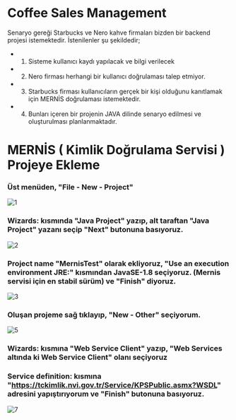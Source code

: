 # Coffee Sales Management

Senaryo gereği Starbucks ve Nero kahve firmaları bizden bir backend projesi istemektedir. İstenilenler şu şekildedir;
- 1) Sisteme kullanıcı kaydı yapılacak ve bilgi verilecek
- 2) Nero firması herhangi bir kullanıcı doğrulaması talep etmiyor.
- 3) Starbucks firması kullanıcıların gerçek bir kişi olduğunu kanıtlamak için MERNİS doğrulaması istemektedir.
- 4) Bunları içeren bir projenin JAVA dilinde senaryo edilmesi ve oluşturulması planlanmaktadır.

# MERNİS ( Kimlik Doğrulama Servisi ) Projeye Ekleme
 
 ### Üst menüden, "File - New - Project"
 ![1](https://user-images.githubusercontent.com/36954450/117125843-bbae4680-ada2-11eb-86aa-893b1e3a1064.png)
 
 ### Wizards: kısmında "Java Project" yazıp, alt taraftan "Java Project" yazanı seçip "Next" butonuna basıyoruz.
 ![2](https://user-images.githubusercontent.com/36954450/117125948-d84a7e80-ada2-11eb-9d9e-54006cc323ea.png)
 
 ### Project name "MernisTest" olarak ekliyoruz, "Use an execution environment JRE:" kısmından JavaSE-1.8 seçiyoruz. (Mernis servisi için en stabil sürüm) ve "Finish" diyoruz.
 ![3](https://user-images.githubusercontent.com/36954450/117126179-147ddf00-ada3-11eb-9f15-5f56db8ef72a.png)
 
 ### Oluşan projeme sağ tıklayıp, "New - Other" seçiyorum.
 ![5](https://user-images.githubusercontent.com/36954450/117126299-3ecf9c80-ada3-11eb-9e3b-7f639fe91ad5.png)
 
 ### Wizards: kısmına "Web Service Client" yazıp, "Web Services altında ki Web Service Client" olanı seçiyoruz
 ### Service definition: kısmına "https://tckimlik.nvi.gov.tr/Service/KPSPublic.asmx?WSDL" adresini yapıştırıyorum ve "Finish" butonuna basıyoruz.
![7](https://user-images.githubusercontent.com/36954450/117126511-8524fb80-ada3-11eb-846a-fcc42e6a5a3c.png)

